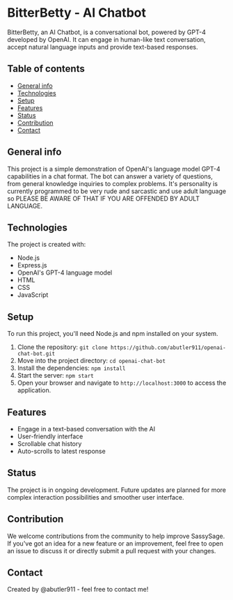 # BitterBetty - AI Chatbot

BitterBetty, an AI Chatbot, is a conversational bot, powered by GPT-4 developed by OpenAI. It can engage in human-like text conversation, accept natural language inputs and provide text-based responses.

## Table of contents

- [General info](#general-info)
- [Technologies](#technologies)
- [Setup](#setup)
- [Features](#features)
- [Status](#status)
- [Contribution](#contribution)
- [Contact](#contact)

## General info

This project is a simple demonstration of OpenAI's language model GPT-4 capabilities in a chat format. The bot can answer a variety of questions, from general knowledge inquiries to complex problems. It's personality is currently programmed to be very rude and sarcastic and use adult language so PLEASE BE AWARE OF THAT IF YOU ARE OFFENDED BY ADULT LANGUAGE.

## Technologies

The project is created with:

- Node.js
- Express.js
- OpenAI's GPT-4 language model
- HTML
- CSS
- JavaScript

## Setup

To run this project, you'll need Node.js and npm installed on your system.

1. Clone the repository: `git clone https://github.com/abutler911/openai-chat-bot.git`
2. Move into the project directory: `cd openai-chat-bot`
3. Install the dependencies: `npm install`
4. Start the server: `npm start`
5. Open your browser and navigate to `http://localhost:3000` to access the application.

## Features

- Engage in a text-based conversation with the AI
- User-friendly interface
- Scrollable chat history
- Auto-scrolls to latest response

## Status

The project is in ongoing development. Future updates are planned for more complex interaction possibilities and smoother user interface.

## Contribution

We welcome contributions from the community to help improve SassySage. If you've got an idea for a new feature or an improvement, feel free to open an issue to discuss it or directly submit a pull request with your changes.

## Contact

Created by @abutler911 - feel free to contact me!
